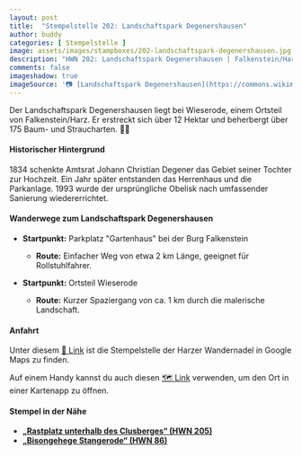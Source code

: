 ```yaml
---
layout: post
title:  "Stempelstelle 202: Landschaftspark Degenershausen"
author: buddy
categories: [ Stempelstelle ]
image: assets/images/stampboxes/202-landschaftspark-degenershausen.jpg
description: "HWN 202: Landschaftspark Degenershausen | Falkenstein/Harz"
comments: false
imageshadow: true
imageSource: '📷 [Landschaftspark Degenershausen](https://commons.wikimedia.org/wiki/File:Landschaftspark_Degenershausen.jpg) von <a href="https://de.wikipedia.org/wiki/User:Hejkal" class="extiw" title="de:User:Hejkal">Hejkal</a> unter Lizenz [CC BY-SA 2.0 de](https://creativecommons.org/licenses/by-sa/2.0/de/deed.en)'
---
```


Der Landschaftspark Degenershausen liegt bei Wieserode, einem Ortsteil von Falkenstein/Harz. Er erstreckt sich über 12 Hektar und beherbergt über 175 Baum- und Straucharten. 🌳🌼

#### Historischer Hintergrund

1834 schenkte Amtsrat Johann Christian Degener das Gebiet seiner Tochter zur Hochzeit. Ein Jahr später entstanden das Herrenhaus und die Parkanlage. 1993 wurde der ursprüngliche Obelisk nach umfassender Sanierung wiedererrichtet. 

#### Wanderwege zum Landschaftspark Degenershausen

- **Startpunkt:** Parkplatz "Gartenhaus" bei der Burg Falkenstein
  - **Route:** Einfacher Weg von etwa 2 km Länge, geeignet für Rollstuhlfahrer.

- **Startpunkt:** Ortsteil Wieserode
  - **Route:** Kurzer Spaziergang von ca. 1 km durch die malerische Landschaft.

#### Anfahrt

Unter diesem [📍 Link](https://www.google.com/maps/dir/?api=1&origin=&destination=51.685556%2C%2011.3075) ist die Stempelstelle der Harzer Wandernadel in Google Maps zu finden.

<div class="android-only">
  Auf einem Handy kannst du auch diesen 
  <a href="geo:51.685556,11.3075">🗺️ Link</a> 
  verwenden, um den Ort in einer Kartenapp zu öffnen.
  <p></p>
</div>

#### Stempel in der Nähe

- [**„Rastplatz unterhalb des Clusberges“ (HWN 205)**](/stempelstelle-205-rastplatz-unterhalb-des-clusberges)
- [**„Bisongehege Stangerode“ (HWN 86)**](/stempelstelle-086-bisongehege)
